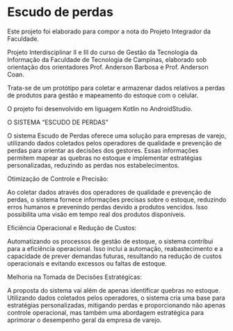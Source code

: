 # Escudo de perdas
Este projeto foi elaborado para compor a nota do Projeto Integrador da Faculdade.

Projeto Interdisciplinar II e III do curso de Gestão da Tecnologia da Informação da Faculdade de Tecnologia de Campinas, elaborado sob orientação dos orientadores Prof. Anderson Barbosa e Prof. Anderson Coan.

Trata-se de um protótipo para coletar e armazenar dados relativos a perdas de produtos para gestão e mapeamento do estoque com o celular.

O projeto foi desenvolvido em liguagem Kotlin no AndroidStudio.

O SISTEMA “ESCUDO DE PERDAS”

O sistema Escudo de Perdas oferece uma solução para empresas de varejo, utilizando dados coletados pelos operadores de qualidade e prevenção de perdas para orientar as decisões dos gestores. Essas informações permitem mapear as quebras no estoque e implementar estratégias personalizadas, reduzindo as perdas nos estabelecimentos.

Otimização de Controle e Precisão:

Ao coletar dados através dos operadores de qualidade e prevenção de perdas, o sistema fornece informações precisas sobre o estoque, reduzindo erros humanos e prevenindo perdas devido a produtos vencidos. Isso possibilita uma visão em tempo real dos produtos disponíveis.

Eficiência Operacional e Redução de Custos:

Automatizando os processos de gestão de estoque, o sistema contribui para a eficiência operacional. Isso inclui a automação, reabastecimento e a capacidade de prever demandas futuras, resultando na redução de custos operacionais e evitando excessos ou faltas de estoque.

Melhoria na Tomada de Decisões Estratégicas:

A proposta do sistema vai além de apenas identificar quebras no estoque. Utilizando dados coletados pelos operadores, o sistema cria uma base para estratégias personalizadas, mitigando perdas e proporcionando não apenas controle operacional, mas também uma abordagem estratégica para aprimorar o desempenho geral da empresa de varejo.
